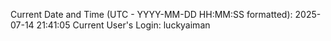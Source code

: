 Current Date and Time (UTC - YYYY-MM-DD HH:MM:SS formatted): 2025-07-14 21:41:05
Current User's Login: luckyaiman
